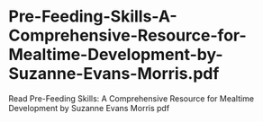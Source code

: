 # Pre-Feeding-Skills-A-Comprehensive-Resource-for-Mealtime-Development-by-Suzanne-Evans-Morris.pdf
Read Pre-Feeding Skills: A Comprehensive Resource for Mealtime Development by Suzanne Evans Morris pdf
